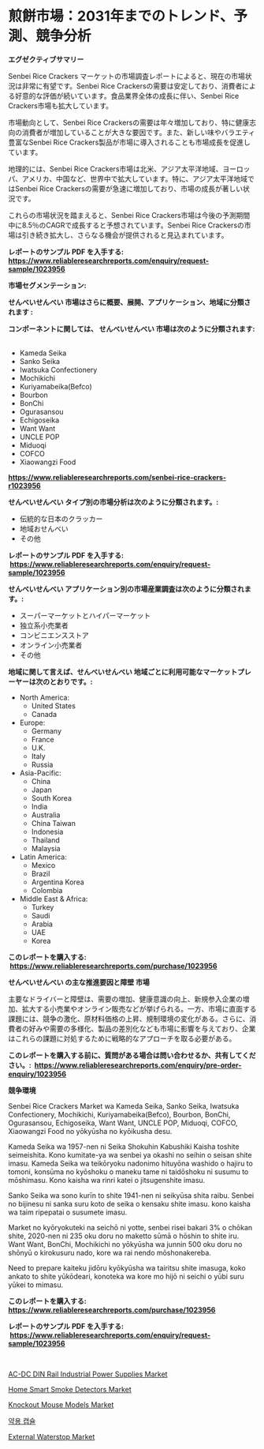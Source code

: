 <p><h1>煎餅市場：2031年までのトレンド、予測、競争分析</h1></p><p><strong>エグゼクティブサマリー</strong></p>
<p><p>Senbei Rice Crackers マーケットの市場調査レポートによると、現在の市場状況は非常に有望です。Senbei Rice Crackersの需要は安定しており、消費者による好意的な評価が続いています。食品業界全体の成長に伴い、Senbei Rice Crackers市場も拡大しています。</p><p>市場動向として、Senbei Rice Crackersの需要は年々増加しており、特に健康志向の消費者が増加していることが大きな要因です。また、新しい味やバラエティ豊富なSenbei Rice Crackers製品が市場に導入されることも市場成長を促進しています。</p><p>地理的には、Senbei Rice Crackers市場は北米、アジア太平洋地域、ヨーロッパ、アメリカ、中国など、世界中で拡大しています。特に、アジア太平洋地域ではSenbei Rice Crackersの需要が急速に増加しており、市場の成長が著しい状況です。</p><p>これらの市場状況を踏まえると、Senbei Rice Crackers市場は今後の予測期間中に8.5％のCAGRで成長すると予想されています。Senbei Rice Crackersの市場は引き続き拡大し、さらなる機会が提供されると見込まれています。</p></p>
<p><strong>レポートのサンプル PDF を入手する: <a href="https://www.reliableresearchreports.com/enquiry/request-sample/1023956">https://www.reliableresearchreports.com/enquiry/request-sample/1023956</a></strong></p>
<p><strong>市場セグメンテーション:</strong></p>
<p><strong> せんべいせんべい 市場はさらに概要、展開、アプリケーション、地域に分類されます :</strong></p>
<p><strong>コンポーネントに関しては、 せんべいせんべい 市場は次のように分類されます: &nbsp;</strong></p>
<p><ul><li>Kameda Seika</li><li>Sanko Seika</li><li>Iwatsuka Confectionery</li><li>Mochikichi</li><li>Kuriyamabeika(Befco)</li><li>Bourbon</li><li>BonChi</li><li>Ogurasansou</li><li>Echigoseika</li><li>Want Want</li><li>UNCLE POP</li><li>Miduoqi</li><li>COFCO</li><li>Xiaowangzi Food</li></ul></p>
<p><strong><a href="https://www.reliableresearchreports.com/senbei-rice-crackers-r1023956">https://www.reliableresearchreports.com/senbei-rice-crackers-r1023956</a></strong></p>
<p><strong> せんべいせんべい タイプ別の市場分析は次のように分類されます。:</strong></p>
<p><ul><li>伝統的な日本のクラッカー</li><li>地域おせんべい</li><li>その他</li></ul></p>
<p><strong>レポートのサンプル PDF を入手する: &nbsp;<a href="https://www.reliableresearchreports.com/enquiry/request-sample/1023956">https://www.reliableresearchreports.com/enquiry/request-sample/1023956</a></strong></p>
<p><strong> せんべいせんべい アプリケーション別の市場産業調査は次のように分類されます。:</strong></p>
<p><ul><li>スーパーマーケットとハイパーマーケット</li><li>独立系小売業者</li><li>コンビニエンスストア</li><li>オンライン小売業者</li><li>その他</li></ul></p>
<p><strong>地域に関して言えば、せんべいせんべい 地域ごとに利用可能なマーケットプレーヤーは次のとおりです。:</strong></p>
<p><ul>
    <li>
        North America:
        <ul>
            <li>United States</li>
            <li>Canada</li>
        </ul>
    </li>
    <li>
        Europe:
        <ul>
            <li>Germany</li>
            <li>France</li>
            <li>U.K.</li>
            <li>Italy</li>
            <li>Russia</li>
        </ul>
    </li>
    <li>
        Asia-Pacific:
        <ul>
            <li>China</li>
            <li>Japan</li>
            <li>South Korea</li>
            <li>India</li>
            <li>Australia</li>
            <li>China Taiwan</li>
            <li>Indonesia</li>
            <li>Thailand</li>
            <li>Malaysia</li>
        </ul>
    </li>
    <li>
        Latin America:
        <ul>
            <li>Mexico</li>
            <li>Brazil</li>
            <li>Argentina Korea</li>
            <li>Colombia</li>
        </ul>
    </li>
    <li>
        Middle East & Africa:
        <ul>
            <li>Turkey</li>
            <li>Saudi</li>
            <li>Arabia</li>
            <li>UAE</li>
            <li>Korea</li>
        </ul>
    </li>
    </ul></p>
<p><strong>このレポートを購入する: &nbsp;<a href="https://www.reliableresearchreports.com/purchase/1023956">https://www.reliableresearchreports.com/purchase/1023956</a></strong></p>
<p><strong>せんべいせんべい の主な推進要因と障壁 市場</strong></p>
<p><p>主要なドライバーと障壁は、需要の増加、健康意識の向上、新規参入企業の増加、拡大する小売業やオンライン販売などが挙げられる。一方、市場に直面する課題には、競争の激化、原材料価格の上昇、規制環境の変化がある。さらに、消費者の好みや需要の多様化、製品の差別化なども市場に影響を与えており、企業はこれらの課題に対処するために戦略的なアプローチを取る必要がある。</p></p>
<p><strong>このレポートを購入する前に、質問がある場合は問い合わせるか、共有してください。:&nbsp; <a href="https://www.reliableresearchreports.com/enquiry/pre-order-enquiry/1023956">https://www.reliableresearchreports.com/enquiry/pre-order-enquiry/1023956</a></strong></p>
<p><strong>競争環境</strong></p>
<p><p>Senbei Rice Crackers Market wa Kameda Seika, Sanko Seika, Iwatsuka Confectionery, Mochikichi, Kuriyamabeika(Befco), Bourbon, BonChi, Ogurasansou, Echigoseika, Want Want, UNCLE POP, Miduoqi, COFCO, Xiaowangzi Food no yōkyūsha no kyōikusha desu. </p><p>Kameda Seika wa 1957-nen ni Seika Shokuhin Kabushiki Kaisha toshite seimeishita. Kono kumitate-ya wa senbei ya okashi no seihin o seisan shite imasu. Kameda Seika wa teikōryoku nadonimo hituyōna washido o hajiru to tomoni, konsūma no kyōshoku o maneku tame ni taidōshoku ni susumu to mōshimasu. Kono kaisha wa rinri katei o jitsugenshite imasu.</p><p>Sanko Seika wa sono kurīn to shite 1941-nen ni seikyūsa shita raibu. Senbei no bijinesu ni sanka suru koto de seika o kensaku shite imasu. kono kaisha wa taim ripepatai o susumete imasu.</p><p>Market no kyōryokuteki na seichō ni yotte, senbei risei bakari 3% o chōkan shite, 2020-nen ni 235 oku doru no maketto sūmā o hōshin to shite iru. Want Want, BonChi, Mochikichi no yōkyūsha wa junnin 500 oku doru no shōnyū o kirokusuru nado, kore wa rai nendo mōshonakereba.</p><p>Need to prepare kaiteku jidōru kyōkyūsha wa tairitsu shite imasuga, koko ankato to shite yūkōdeari, konoteka wa kore mo hijō ni seichi o yūbi suru yūkei to mimasu.</p></p>
<p><strong>このレポートを購入する: &nbsp; <a href="https://www.reliableresearchreports.com/purchase/1023956">https://www.reliableresearchreports.com/purchase/1023956</a></strong></p>
<p><strong>レポートのサンプル PDF を入手する: &nbsp;<a href="https://www.reliableresearchreports.com/enquiry/request-sample/1023956">https://www.reliableresearchreports.com/enquiry/request-sample/1023956</a></strong><strong></strong></p>
<p>&nbsp;</p>
<p><p><a href="https://github.com/markusgodoy/Market-Research-Report-List-3/blob/main/ac-dc-din-rail-industrial-power-supplies-market.md">AC-DC DIN Rail Industrial Power Supplies Market</a></p><p><a href="https://github.com/luckyshygirl/Market-Research-Report-List-4/blob/main/home-smart-smoke-detectors-market.md">Home Smart Smoke Detectors Market</a></p><p><a href="https://medium.com/@fosterfahey1016/knockout-mouse-models-market-analysis-and-sze-forecasted-for-period-from-2024-to-2031-f7165bfc8871">Knockout Mouse Models Market</a></p><p><a href="https://github.com/rcabello548/Market-Research-Report-List-1/blob/main/401562538894.md">약용 캡슐</a></p><p><a href="https://issuu.com/reportprime-2/docs/external-waterstop-market-size-2030.pptx">External Waterstop Market</a></p></p>
